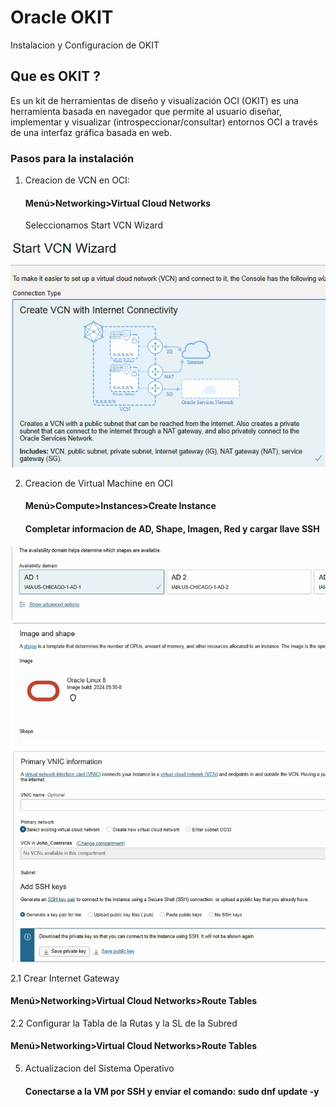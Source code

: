 # Oracle OKIT
Instalacion y Configuracion de OKIT

## Que es OKIT ?

Es un kit de herramientas de diseño y visualización OCI (OKIT) es una herramienta basada en navegador que permite al usuario diseñar, implementar y visualizar (introspeccionar/consultar) entornos OCI a través de una interfaz gráfica basada en web.

### Pasos para la instalación

1. Creacion de VCN en OCI:
   #### Menú>Networking>Virtual Cloud Networks
   Seleccionamos Start VCN Wizard
     
![](https://github.com/johncdoracle/OKIT/blob/main/Images/Start-Wizard.jpg)

   
2. Creacion de Virtual Machine en OCI
   #### Menú>Compute>Instances>Create Instance

   #### Completar informacion de AD, Shape, Imagen, Red y cargar llave SSH

![](https://github.com/johncdoracle/OKIT/blob/main/Images/VM-create.jpg)


2.1 Crear Internet Gateway
   #### Menú>Networking>Virtual Cloud Networks>Route Tables 
   
2.2 Configurar la Tabla de la Rutas y la SL de la Subred
   #### Menú>Networking>Virtual Cloud Networks>Route Tables

   

5. Actualizacion del Sistema Operativo
   #### Conectarse a la VM por SSH y enviar el comando: sudo dnf update -y 

   

   
   

